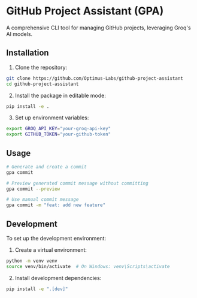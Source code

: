 # GitHub Project Assistant (GPA)

A comprehensive CLI tool for managing GitHub projects, leveraging Groq's AI models.

## Installation

1. Clone the repository:

```bash
git clone https://github.com/Optimus-Labs/github-project-assistant
cd github-project-assistant
```

2. Install the package in editable mode:

```bash
pip install -e .
```

3. Set up environment variables:

```bash
export GROQ_API_KEY="your-groq-api-key"
export GITHUB_TOKEN="your-github-token"
```

## Usage

```bash
# Generate and create a commit
gpa commit

# Preview generated commit message without committing
gpa commit --preview

# Use manual commit message
gpa commit -m "feat: add new feature"
```

## Development

To set up the development environment:

1. Create a virtual environment:

```bash
python -m venv venv
source venv/bin/activate  # On Windows: venv\Scripts\activate
```

2. Install development dependencies:

```bash
pip install -e ".[dev]"
```
